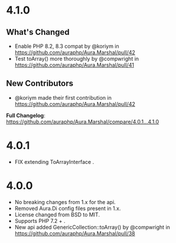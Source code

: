 # 4.1.0

## What's Changed
* Enable PHP 8.2, 8.3 compat by @koriym in https://github.com/auraphp/Aura.Marshal/pull/42
* Test toArray() more thoroughly by @compwright in https://github.com/auraphp/Aura.Marshal/pull/41

## New Contributors
* @koriym made their first contribution in https://github.com/auraphp/Aura.Marshal/pull/42

**Full Changelog**: https://github.com/auraphp/Aura.Marshal/compare/4.0.1...4.1.0

# 4.0.1

* FIX extending ToArrayInterface .

# 4.0.0

* No breaking changes from 1.x for the api.
* Removed Aura.Di config files present in 1.x.
* License changed from BSD to MIT.
* Supports PHP 7.2 + .
* New api added GenericCollection::toArray() by @compwright in https://github.com/auraphp/Aura.Marshal/pull/38
